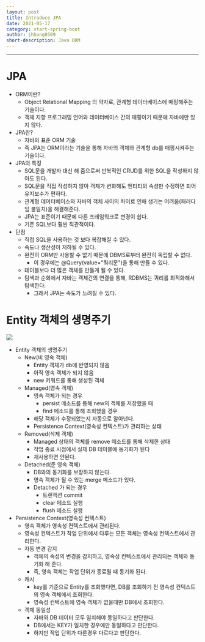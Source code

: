 ```yaml
---
layout: post
title: Introduce JPA
date: 2021-05-17
category: start-spring-boot
author: jhhong0509
short-description: Java ORM
---
```

------

# JPA
- ORM이란?
    - Object Relational Mapping 의 약자로, 관계형 데이터베이스에 매핑해주는 기술이다.
    - 객체 지향 프로그래밍 언어와 데이터베이스 간의 매핑이기 때문에 자바에만 있지 않다.
- JPA란?
    - 자바의 표준 ORM 기술
    - 즉 JPA는 ORM이라는 기술을 통해 자바의 객체와 관계형 db를 매핑시켜주는 기술이다.
- JPA의 특징
    - SQL문을 개발자 대신 해 줌으로써 반복적인 CRUD를 위한 SQL을 작성하지 않아도 된다.
    - SQL문을 직접 작성하지 않아 객체가 변화해도 엔티티의 속성만 수정하면 되어 유지보수가 편하다.
    - 관계형 데이터베이스와 자바의 객체 사이의 차이로 인해 생기는 어려움(패러다임 불일치)을 해결해준다.
    - JPA는 표준이기 때문에 다른 프레임워크로 변경이 쉽다.
    - 기존 SQL보다 훨씬 직관적이다.
- 단점
    - 직접 SQL을 사용하는 것 보다 복잡해질 수 있다.
    - 속도나 생산성이 저하될 수 있다.
    - 완전히 ORM만 사용할 수 없기 때문에 DBMS로부터 완전히 독립할 수 없다.
        - 이 경우에는 @Query(value="쿼리문")을 통해 만들 수 있다.
    - 테이블보다 더 많은 객체를 만들게 될 수 있다.
    - 탐색과 순회에서 자바는 객체간의 연결을 통해, RDBMS는 쿼리를 최적화해서 탐색한다.
        - 그래서 JPA는 속도가 느려질 수 있다.
# Entity 객체의 생명주기
<img src = "https://t1.daumcdn.net/cfile/tistory/233A5A475551AB5617">

- Entity 객체의 생명주기
    - New(비 영속 객체)
        - Entity 객체가 db에 반영되지 않음
        - 아직 영속 객체가 되지 않음
        - new 키워드를 통해 생성된 객체
    - Managed(영속 객체)
        - 영속 객체가 되는 경우
            - persist 메소드를 통해 new의 객체를 저장했을 때
            - find 메소드를 통해 조회했을 경우
        - 해당 객체가 수정되었는지 자동으로 알아낸다.
        - Persistence Context(영속성 컨텍스트)가 관리하는 상태
    - Removed(삭제 객체)
        - Managed 상태의 객체를 remove 메소드를 통해 삭제한 상태
        - 작업 종료 시점에서 실제 DB 테이블에 동기화가 된다
        - 재사용하면 안된다.
    - Detached(준 영속 객체)
        - DB와의 동기화를 보장하지 않는다.
        - 영속 객체가 될 수 있는 merge 메소드가 있다.
        - Detached 가 되는 경우
            - 트랜잭션 commit
            - clear 메소드 실행 
            - flush 메소드 실행
- Persistence Context(영속성 컨텍스트)
    - 영속 객체가 영속성 컨텍스트에서 관리된다.
    - 영속성 컨텍스트가 작업 단위에서 다루는 모든 객체는 영속성 컨텍스트에서 관리한다.
    - 자동 변경 감지
        - 객체의 속성의 변경을 감지하고, 영속성 컨텍스트에서 관리되는 객체와 동기화 해 준다.
        - 즉, 영속 객체는 작업 단위가 종료될 때 동기화 된다.
    - 캐시
        - key를 기준으로 Entity를 조회했다면, DB를 조회하기 전 영속성 컨텍스트의 영속 객체에서 조회한다.
        - 영속성 컨텍스트에 영속 객체가 없을때만 DB에서 조회한다.
    - 객체 동일성
        - 자바와 DB 데이터 모두 일치해야 동일하다고 판단한다.
        - DB에서는 KEY가 일치한 경우에만 동일하다고 판단한다.
        - 하지만 작업 단위가 다른경우 다르다고 판단한다.